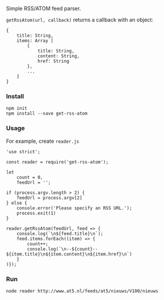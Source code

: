 Simple RSS/ATOM feed parser.

`getRssAtom(url, callback)` returns a callback with an object:

~~~
{
    title: String,
    items: Array [
        {
            title: String,
            content: String,
            href: String
        },
        ...
    ]
}
~~~

### Install

```
npm init
npm install --save get-rss-atom
```

### Usage

For example, create `reader.js`

```
'use strict';

const reader = require('get-rss-atom');

let
    count = 0,
    feedUrl = '';

if (process.argv.length > 2) {
    feedUrl = process.argv[2]
} else {
    console.error('Please specify an RSS URL.');
    process.exit(1)
}

reader.getRssAtom(feedUrl, feed => {
    console.log(`\n${feed.title}\n`);
    feed.items.forEach((item) => {
        count++;
        console.log(`\n--${count}-- ${item.title}\n${item.content}\n${item.href}\n`)
    }
)});
```

### Run

```
node reader http://www.at5.nl/feeds/at5/nieuws/V100/nieuws
```
